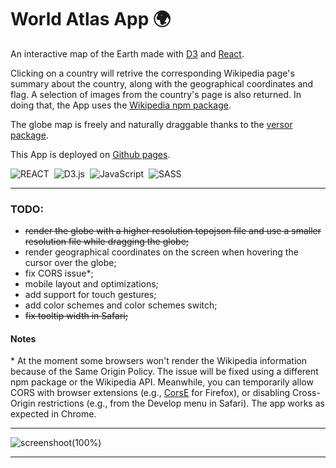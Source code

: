 # World Atlas App 🌍

An interactive map of the Earth made with [D3](https://d3js.org/) and [React](https://reactjs.org/).


Clicking on a country will retrive the corresponding Wikipedia page's summary about the country, along with the geographical coordinates and flag.
A selection of images from the country's page is also returned.
In doing that, the App uses the [Wikipedia npm package](https://www.npmjs.com/package/wikipedia).


The globe map is freely and naturally draggable thanks to the [versor package](https://www.npmjs.com/package/versor).

This App is deployed on [Github pages](https://marcocosta1618.github.io/world-atlas-app/). 

![REACT](https://img.shields.io/badge/REACT-grey.svg?&logo=react&logoColor=blue)&nbsp;
![D3.js](https://img.shields.io/badge/D3.js-fff.svg?&logo=d3.js&logoColor=f5854b)&nbsp;
![JavaScript](https://img.shields.io/badge/JavaScript-f7df1e.svg?&logo=javascript&logoColor=black)&nbsp;
![SASS](https://img.shields.io/badge/SASS-cc6699.svg?&logo=sass&logoColor=white)&nbsp;

---

### TODO:
+ ~~render the globe with a higher resolution topojson file and use a smaller resolution file while dragging the globe;~~
+ render geographical coordinates on the screen when hovering the cursor over the globe;
+ fix CORS issue*;
+ mobile layout and optimizations;
+ add support for touch gestures;
+ add color schemes and color schemes switch;
+ ~~fix tooltip width in Safari;~~

#### Notes
\* At the moment some browsers won't render the Wikipedia information because of the Same Origin Policy. The issue will be fixed using a different npm package or the Wikipedia API. Meanwhile, you can temporarily allow CORS with browser extensions (e.g., [CorsE](https://github.com/spenibus/cors-everywhere-firefox-addon) for Firefox), or disabling Cross-Origin restrictions (e.g., from the Develop menu in Safari).
The app works as expected in Chrome.

---

![screenshoot(100%)](https://user-images.githubusercontent.com/78434326/170222207-106b6beb-e145-401d-bfaf-4bec6a43857f.png)

---
